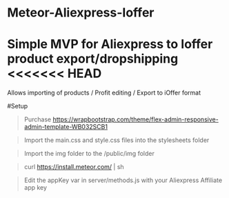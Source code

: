 # Meteor-Aliexpress-Ioffer
Simple MVP for Aliexpress to Ioffer product export/dropshipping
<<<<<<< HEAD
=======

Allows importing of products / Profit editing / Export to iOffer format

#Setup

> Purchase https://wrapbootstrap.com/theme/flex-admin-responsive-admin-template-WB032SCB1

> Import the main.css and style.css files into the stylesheets folder

> Import the img folder to the /public/img folder

> curl https://install.meteor.com/ | sh

> Edit the appKey var in server/methods.js with your Aliexpress Affiliate app key
